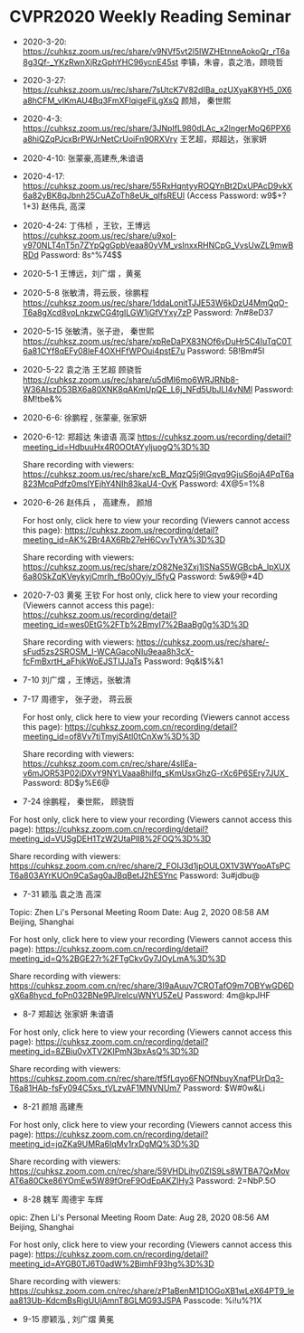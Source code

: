 # CVPR2020 Weekly Reading Seminar


* 2020-3-20: https://cuhksz.zoom.us/rec/share/v9NVf5vt2l5IWZHEtnneAokoQr_rT6a8g3Qf-_YKzRwnXjRzGphYHC96ycnE45st
李镇，朱睿，袁之浩，顾晓哲


* 2020-3-27:  https://cuhksz.zoom.us/rec/share/7sUtcK7V82dIBa_ozUXyaK8YH5_0X6a8hCFM_vIKmAU4Bq3FmXFlqigeFiLgXsQ
颜旭， 秦世熙


* 2020-4-3:  https://cuhksz.zoom.us/rec/share/3JNpIfL980dLAc_x2lngerMoQ6PPX6a8hiQZqPJcxBrPWJrNetCrUoiFn90RXVry
王艺超，郑超达，张家妍 


* 2020-4-10: 张蒙豪,高建焘,朱谙语

* 2020-4-17: https://cuhksz.zoom.us/rec/share/55RxHqntyyROQYnBt2DxUPAcD9vkX6a82yBK8qJbnh25CuAZoTh8eUk_qlfsREUl (Access Password: w9$+?1+3)  赵伟兵, 高深

* 2020-4-24: 丁伟桢 ，王钦，王博远  https://cuhksz.zoom.us/rec/share/u9xoI-v970NLT4nT5n7ZYpQgGpbVeaa80yVM_vsInxxRHNCpG_VvsUwZL9mwBRDd Password: 8s^%74$$

* 2020-5-1 王博远，刘广熠 ，黄冕

* 2020-5-8 张敏清，蒋云辰，徐鹏程 https://cuhksz.zoom.us/rec/share/1ddaLonitTJJE53W6kDzU4MmQqO-T6a8gXcd8voLnkzwCG4tgILGW1jGfVYxy7zP Password: 7n#8eD37

* 2020-5-15 张敏清，张子逊， 秦世熙  https://cuhksz.zoom.us/rec/share/xpReDaPX83NOf6vDuHr5C4IuTqC0T6a81CYf8qEFy08leF4OXHFfWPOui4pstE7u Password: 5B!Bm#5I  

* 2020-5-22 袁之浩  王艺超 顾骁哲   https://cuhksz.zoom.us/rec/share/u5dMI6mo6WRJRNb8-W36AIszD53BX6a80XNK8qAKmUpQE_L6j_NFd5UbJLI4vNMl Password: 8M!tbe&%

* 2020-6-6:  徐鹏程 , 张蒙豪,  张家妍  

* 2020-6-12:  郑超达 朱谙语 高深
  https://cuhksz.zoom.us/recording/detail?meeting_id=HdbuuHx4R0OOtAYyljuogQ%3D%3D

  Share recording with viewers:
  https://cuhksz.zoom.us/rec/share/xcB_MqzQ5j9IGqvq9GjuS6ojA4PqT6a823McqPdfz0mslYEjhY4NIh83kaU4-OvK Password: 4X@5=1%8

* 2020-6-26  赵伟兵 ， 高建焘， 颜旭

  For host only, click here to view your recording (Viewers cannot access this page):
  https://cuhksz.zoom.us/recording/detail?meeting_id=AK%2Br4AX6Rb27eH6CvvTyYA%3D%3D

  Share recording with viewers:
  https://cuhksz.zoom.us/rec/share/zO82Ne3Zxj1ISNaS5WGBcbA_IpXUX6a80SkZqKVeykyjCmrlh_fBo0Oyiy_l5fyQ Password: 5w&9@*4D

* 2020-7-03  黄冕 王钦   For host only, click here to view your recording (Viewers cannot access this page):
  https://cuhksz.zoom.us/recording/detail?meeting_id=wes0EtG%2FTb%2BmyI7%2BaaBg0g%3D%3D

  Share recording with viewers:
  https://cuhksz.zoom.us/rec/share/-sFud5zs2SROSM_I-WCAGacoNIu9eaa8h3cX-fcFmBxrtH_aFhjkWoEJSTIJJaTs Password: 9q&I$%&1

* 7-10 刘广熠 ，王博远，张敏清

* 7-17 周德宇， 张子逊， 蒋云辰

  For host only, click here to view your recording (Viewers cannot access this page):
  https://cuhksz.zoom.com.cn/recording/detail?meeting_id=of8Vv7tiTmyjSAtl0tCnXw%3D%3D
  
  Share recording with viewers:
  https://cuhksz.zoom.com.cn/rec/share/4sIlEa-v6mJOR53P02jDXvY9NYLVaaa8hiIfq_sKmUsxGhzG-rXc6P6SEry7JUX_ Password: 8D$y%E6@
  
* 7-24  徐鹏程， 秦世熙， 顾骁哲

For host only, click here to view your recording (Viewers cannot access this page):
https://cuhksz.zoom.com.cn/recording/detail?meeting_id=VUSgDEH1TzW2UtaPlI8%2FOQ%3D%3D

Share recording with viewers:
https://cuhksz.zoom.com.cn/rec/share/2_FOIJ3d1jpOULOX1V3WYqoATsPCT6a803AYrKUOn9CaSag0aJBqBetJ2hESYnc Password: 3u#jdbu@

* 7-31 颖泓 袁之浩 高深

Topic: Zhen Li's Personal Meeting Room
Date: Aug 2, 2020 08:58 AM Beijing, Shanghai

For host only, click here to view your recording (Viewers cannot access this page):
https://cuhksz.zoom.com.cn/recording/detail?meeting_id=Q%2BGE27r%2FTgCkvGy7JOyLmA%3D%3D

Share recording with viewers:
https://cuhksz.zoom.com.cn/rec/share/3I9aAuuv7CROTafO9m7OBYwGD6DgX6a8hycd_foPn032BNe9PJlreIcuWNYU5ZeU Password: 4m@kpJHF

* 8-7 郑超达 张家妍 朱谙语

For host only, click here to view your recording (Viewers cannot access this page):
https://cuhksz.zoom.com.cn/recording/detail?meeting_id=8ZBiu0vXTV2KIPmN3bxAsQ%3D%3D

Share recording with viewers:
https://cuhksz.zoom.com.cn/rec/share/tf5fLqyo6FNOfNbuyXnafPUrDq3-T6a81HAb-fsFy094C5xs_tVLzvAF1MNVNUm7 Password: $W#0w&Li

* 8-21 颜旭 高建焘

For host only, click here to view your recording (Viewers cannot access this page):
https://cuhksz.zoom.com.cn/recording/detail?meeting_id=jqZKa9UMRa6IqMv1rxDgMQ%3D%3D

Share recording with viewers:
https://cuhksz.zoom.com.cn/rec/share/59VHDLihy0ZIS9Ls8WTBA7QxMovAT6a80Cke86YOmEw5W89fOreF9OdEpAKZIHy3 Password: 2=NbP.5O

* 8-28 魏军 周德宇 车辉

opic: Zhen Li's Personal Meeting Room
Date: Aug 28, 2020 08:56 AM Beijing, Shanghai

For host only, click here to view your recording (Viewers cannot access this page):
https://cuhksz.zoom.com.cn/recording/detail?meeting_id=AYGB0TJ6T0adW%2BimhF93hg%3D%3D

Share recording with viewers:
https://cuhksz.zoom.com.cn/rec/share/zP1aBenM1D1OGoXB1wLeX64PT9_leaa813Ub-KdcmBsRigUUjAmnT8GLMG93JSPA Passcode: %i!u%?1X

* 9-15   廖颖泓 , 刘广熠 黄冕




















